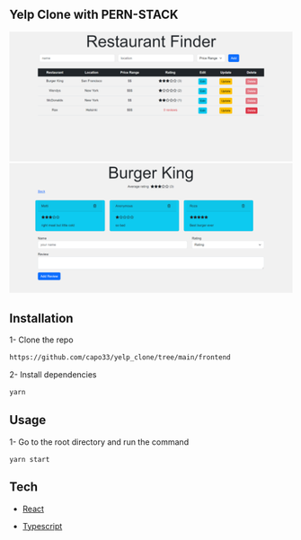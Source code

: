 ## Yelp Clone with PERN-STACK

![alt text](./homepage.png)
![alt text](./editpage.png)

## Installation

1- Clone the repo

```bash
https://github.com/capo33/yelp_clone/tree/main/frontend
```

2- Install dependencies

```bash
yarn
```


## Usage

1- Go to the root directory and run the command

```
yarn start
```


## Tech

- [React]
- [Typescript]

  [React]: https://react.dev/
  [Typescript]: https://www.typescriptlang.org/
